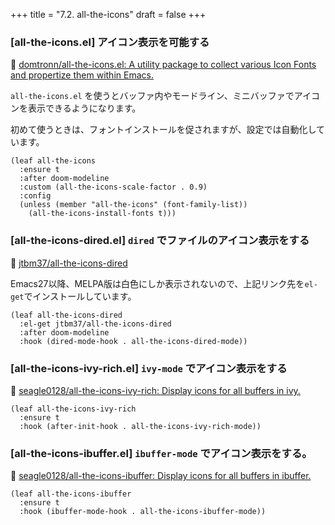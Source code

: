 +++
title = "7.2. all-the-icons"
draft = false
+++
### [all-the-icons.el] アイコン表示を可能する
🔗 [domtronn/all-the-icons.el: A utility package to collect various Icon Fonts and propertize them within Emacs.](https://github.com/domtronn/all-the-icons.el)

`all-the-icons.el` を使うとバッファ内やモードライン、ミニバッファでアイコンを表示できるようになります。

初めて使うときは、フォントインストールを促されますが、設定では自動化しています。

```emacs-lisp
(leaf all-the-icons
  :ensure t
  :after doom-modeline
  :custom (all-the-icons-scale-factor . 0.9)
  :config
  (unless (member "all-the-icons" (font-family-list))
	(all-the-icons-install-fonts t)))
```

### [all-the-icons-dired.el] `dired` でファイルのアイコン表示をする
🔗 [jtbm37/all-the-icons-dired](https://github.com/jtbm37/all-the-icons-dired)

Emacs27以降、MELPA版は白色にしか表示されないので、上記リンク先を`el-get`でインストールしています。

```elisp
(leaf all-the-icons-dired
  :el-get jtbm37/all-the-icons-dired
  :after doom-modeline
  :hook (dired-mode-hook . all-the-icons-dired-mode))
```
### [all-the-icons-ivy-rich.el] `ivy-mode` でアイコン表示をする
🔗 [seagle0128/all-the-icons-ivy-rich: Display icons for all buffers in ivy.](https://github.com/seagle0128/all-the-icons-ivy-rich) 

```elisp
(leaf all-the-icons-ivy-rich
  :ensure t
  :hook (after-init-hook . all-the-icons-ivy-rich-mode))
```

### [all-the-icons-ibuffer.el] `ibuffer-mode` でアイコン表示をする。
🔗 [seagle0128/all-the-icons-ibuffer: Display icons for all buffers in ibuffer.](https://github.com/seagle0128/all-the-icons-ibuffer) 

```elisp
(leaf all-the-icons-ibuffer
  :ensure t
  :hook (ibuffer-mode-hook . all-the-icons-ibuffer-mode))
```
